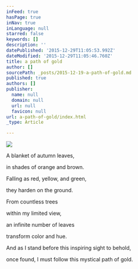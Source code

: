 ```yaml
---
inFeed: true
hasPage: true
inNav: true
inLanguage: null
starred: false
keywords: []
description: ''
datePublished: '2015-12-29T11:05:53.992Z'
dateModified: '2015-12-29T11:05:46.760Z'
title: a path of gold
author: []
sourcePath: _posts/2015-12-19-a-path-of-gold.md
published: true
authors: []
publisher:
  name: null
  domain: null
  url: null
  favicon: null
url: a-path-of-gold/index.html
_type: Article

---
```

![](https://s3-us-west-2.amazonaws.com/the-grid-img/p/09e33eb3d3fffb2791bf951fa539b0a1060360e7.jpg)

A blanket of autumn leaves, 

in shades of orange and brown. 

Falling as red, yellow, and green, 

they harden on the ground. 

From countless trees 

within my limited view, 

an infinite number of leaves 

transform color and hue.

And as I stand before
this inspiring sight to behold, 

once found, I must follow 
this mystical path of gold.